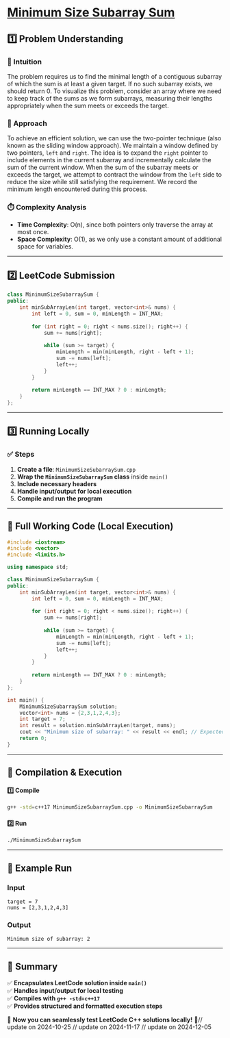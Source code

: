 # **[Minimum Size Subarray Sum](https://leetcode.com/problems/minimum-size-subarray-sum/description/)**  

## **1️⃣ Problem Understanding**  
### **📌 Intuition**  
The problem requires us to find the minimal length of a contiguous subarray of which the sum is at least a given target. If no such subarray exists, we should return 0. To visualize this problem, consider an array where we need to keep track of the sums as we form subarrays, measuring their lengths appropriately when the sum meets or exceeds the target. 

### **🚀 Approach**  
To achieve an efficient solution, we can use the two-pointer technique (also known as the sliding window approach). We maintain a window defined by two pointers, `left` and `right`. The idea is to expand the `right` pointer to include elements in the current subarray and incrementally calculate the sum of the current window. When the sum of the subarray meets or exceeds the target, we attempt to contract the window from the `left` side to reduce the size while still satisfying the requirement. We record the minimum length encountered during this process.

### **⏱️ Complexity Analysis**  
- **Time Complexity**: O(n), since both pointers only traverse the array at most once.
- **Space Complexity**: O(1), as we only use a constant amount of additional space for variables.

---  

## **2️⃣ LeetCode Submission**  
```cpp
class MinimumSizeSubarraySum {
public:
    int minSubArrayLen(int target, vector<int>& nums) {
        int left = 0, sum = 0, minLength = INT_MAX;
        
        for (int right = 0; right < nums.size(); right++) {
            sum += nums[right];
            
            while (sum >= target) {
                minLength = min(minLength, right - left + 1);
                sum -= nums[left];
                left++;
            }
        }
        
        return minLength == INT_MAX ? 0 : minLength;
    }
};
```  

---  

## **3️⃣ Running Locally**  
### **✅ Steps**  
1. **Create a file**: `MinimumSizeSubarraySum.cpp`  
2. **Wrap the `MinimumSizeSubarraySum` class** inside `main()`  
3. **Include necessary headers**  
4. **Handle input/output for local execution**  
5. **Compile and run the program**  

---  

## **📝 Full Working Code (Local Execution)**  
```cpp
#include <iostream>
#include <vector>
#include <limits.h>

using namespace std;

class MinimumSizeSubarraySum {
public:
    int minSubArrayLen(int target, vector<int>& nums) {
        int left = 0, sum = 0, minLength = INT_MAX;
        
        for (int right = 0; right < nums.size(); right++) {
            sum += nums[right];
            
            while (sum >= target) {
                minLength = min(minLength, right - left + 1);
                sum -= nums[left];
                left++;
            }
        }
        
        return minLength == INT_MAX ? 0 : minLength;
    }
};

int main() {
    MinimumSizeSubarraySum solution;
    vector<int> nums = {2,3,1,2,4,3};
    int target = 7;
    int result = solution.minSubArrayLen(target, nums);
    cout << "Minimum size of subarray: " << result << endl; // Expected output: 2
    return 0;
}
```  

---  

## **🔧 Compilation & Execution**  
#### **1️⃣ Compile**  
```bash
g++ -std=c++17 MinimumSizeSubarraySum.cpp -o MinimumSizeSubarraySum
```  

#### **2️⃣ Run**  
```bash
./MinimumSizeSubarraySum
```  

---  

## **🎯 Example Run**  
### **Input**  
```
target = 7
nums = [2,3,1,2,4,3]
```  
### **Output**  
```
Minimum size of subarray: 2
```  

---  

## **📌 Summary**  
✅ **Encapsulates LeetCode solution inside `main()`**  
✅ **Handles input/output for local testing**  
✅ **Compiles with `g++ -std=c++17`**  
✅ **Provides structured and formatted execution steps**  

🚀 **Now you can seamlessly test LeetCode C++ solutions locally!** 🚀// update on 2024-10-25
// update on 2024-11-17
// update on 2024-12-05
